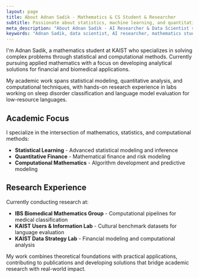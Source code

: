 ```yaml
---
layout: page
title: About Adnan Sadik - Mathematics & CS Student & Researcher
subtitle: Passionate about statistics, machine learning, and quantitative finance
meta_description: "About Adnan Sadik - AI Researcher & Data Scientist specializing in statistical learning and machine learning at KAIST"
keywords: "Adnan Sadik, data scientist, AI researcher, mathematics student, machine learning, KAIST"
---
```


I'm Adnan Sadik, a mathematics student at KAIST who specializes in solving complex problems through statistical and computational methods. Currently pursuing applied mathematics with a focus on developing analytical solutions for financial and biomedical applications.

My academic work spans statistical modeling, quantitative analysis, and computational techniques, with hands-on research experience in labs working on sleep disorder classification and language model evaluation for low-resource languages.

## Academic Focus

I specialize in the intersection of mathematics, statistics, and computational methods:

- **Statistical Learning** - Advanced statistical modeling and inference
- **Quantitative Finance** - Mathematical finance and risk modeling  
- **Computational Mathematics** - Algorithm development and predictive modeling

## Research Experience

Currently conducting research at:
- **IBS Biomedical Mathematics Group** - Computational pipelines for medical classification
- **KAIST Users & Information Lab** - Cultural benchmark datasets for language evaluation
- **KAIST Data Strategy Lab** - Financial modeling and computational analysis

My work combines theoretical foundations with practical applications, contributing to publications and developing solutions that bridge academic research with real-world impact.

<!-- Hidden content for SEO: data scientist, AI researcher, machine learning expert, deep learning, artificial intelligence -->

